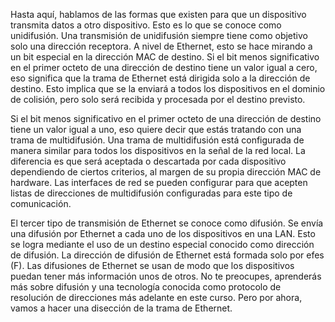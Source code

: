 Hasta aquí, hablamos de las formas que existen para que un dispositivo transmita datos a otro dispositivo. Esto es lo que se conoce como unidifusión. Una transmisión de unidifusión siempre tiene como objetivo solo una dirección receptora. A nivel de Ethernet, esto se hace mirando a un bit especial en la dirección MAC de destino. Si el bit menos significativo en el primer octeto de una dirección de destino tiene un valor igual a cero, eso significa que la trama de Ethernet está dirigida solo a la dirección de destino. Esto implica que se la enviará a todos los dispositivos en el dominio de colisión, pero solo será recibida y procesada por el destino previsto.

Si el bit menos significativo en el primer octeto de una dirección de destino tiene un valor igual a uno, eso quiere decir que estás tratando con una trama de multidifusión. Una trama de multidifusión está configurada de manera similar para todos los dispositivos en la señal de la red local. La diferencia es que será aceptada o descartada por cada dispositivo dependiendo de ciertos criterios, al margen de su propia dirección MAC de hardware. Las interfaces de red se pueden configurar para que acepten listas de direcciones de multidifusión configuradas para este tipo de comunicación.

El tercer tipo de transmisión de Ethernet se conoce como difusión. Se envía una difusión por Ethernet a cada uno de los dispositivos en una LAN. Esto se logra mediante el uso de un destino especial conocido como dirección de difusión. La dirección de difusión de Ethernet está formada solo por efes (F). Las difusiones de Ethernet se usan de modo que los dispositivos puedan tener más información unos de otros. No te preocupes, aprenderás más sobre difusión y una tecnología conocida como protocolo de resolución de direcciones más adelante en este curso. Pero por ahora, vamos a hacer una disección de la trama de Ethernet.

